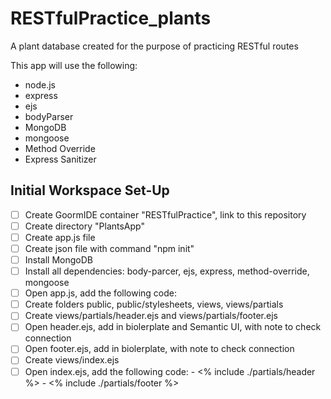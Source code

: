 # RESTfulPractice_plants
A plant database created for the purpose of practicing RESTful routes

This app will use the following:
* node.js
* express
* ejs
* bodyParser
* MongoDB
* mongoose
* Method Override
* Express Sanitizer

## Initial Workspace Set-Up
- [ ] Create GoormIDE container "RESTfulPractice", link to this repository
- [ ] Create directory "PlantsApp"
- [ ] Create app.js file
- [ ] Create json file with command "npm init"
- [ ] Install MongoDB
- [ ] Install all dependencies: body-parcer, ejs, express, method-override, mongoose
- [ ] Open app.js, add the following code:
- [ ] Create folders public, public/stylesheets, views, views/partials
- [ ] Create views/partials/header.ejs and views/partials/footer.ejs
- [ ] Open header.ejs, add in biolerplate and Semantic UI, with note to check connection
- [ ] Open footer.ejs, add in biolerplate, with note to check connection
- [ ] Create views/index.ejs
- [ ] Open index.ejs, add the following code:
        - <% include ./partials/header %>
        - <% include ./partials/footer %>
